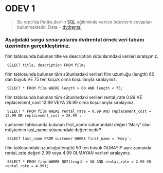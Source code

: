 # ODEV 1

> Bu repo'da Patika.dev'in [SQL](https://academy.patika.dev/courses/sql) eğitiminde verilen ödevlerin cevapları bulunmaktadır.
> Data = [dvdrental](https://www.postgresqltutorial.com/wp-content/uploads/2019/05/dvdrental.zip)

### Aşağıdaki sorgu senaryolarını dvdrental örnek veri tabanı üzerinden gerçekleştiriniz.

film tablosunda bulunan title ve description sütunlarındaki verileri sıralayınız.

` 
SELECT title, description FROM film;
` 

film tablosunda bulunan tüm sütunlardaki verileri film uzunluğu (length) 60 dan büyük VE 75 ten küçük olma koşullarıyla sıralayınız.

` 
SELECT * FROM film
WHERE length > 60 AND length < 75;
` 

film tablosunda bulunan tüm sütunlardaki verileri rental_rate 0.99 VE replacement_cost 12.99 VEYA 28.99 olma koşullarıyla sıralayınız.

` 
SELECT * FROM film
WHERE rental_rate = 0.99 AND replacement_cost = 12.99 OR replacement_cost = 28.99 ;
` 

customer tablosunda bulunan first_name sütunundaki değeri 'Mary' olan müşterinin last_name sütunundaki değeri nedir?

` 
SELECT last_name FROM customer
WHERE first_name = 'Mary';
` 

film tablosundaki uzunluğu(length) 50 ten büyük OLMAYIP aynı zamanda rental_rate değeri 2.99 veya 4.99 OLMAYAN verileri sıralayınız.

` 
SELECT * FROM film
WHERE NOT(length > 50 AND rental_rate = 2.99 OR rental_rate = 4.99);
`